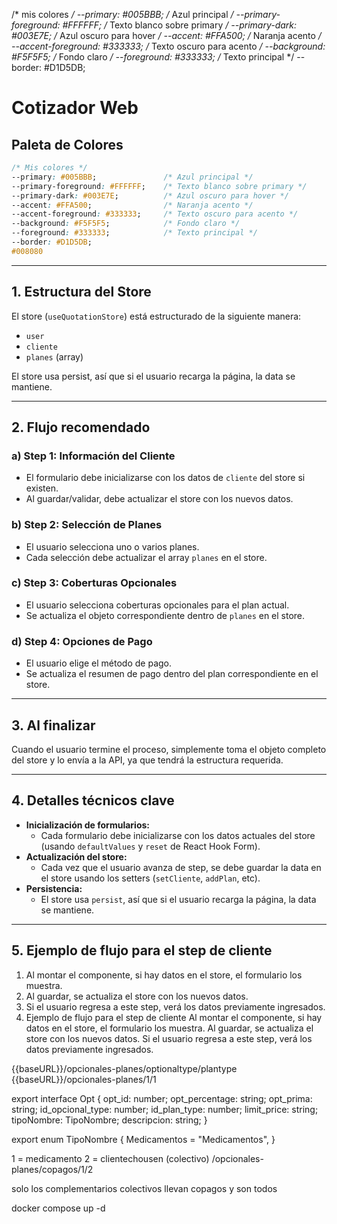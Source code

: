  /* mis colores */
  --primary: #005BBB;               /* Azul principal */
  --primary-foreground: #FFFFFF;   /* Texto blanco sobre primary */
  --primary-dark: #003E7E;          /* Azul oscuro para hover */
  --accent: #FFA500;                /* Naranja acento */
  --accent-foreground: #333333;    /* Texto oscuro para acento */
  --background: #F5F5F5;            /* Fondo claro */
  --foreground: #333333;            /* Texto principal */
  --border: #D1D5DB;   

# Cotizador Web

## Paleta de Colores

```css
/* Mis colores */
--primary: #005BBB;               /* Azul principal */
--primary-foreground: #FFFFFF;    /* Texto blanco sobre primary */
--primary-dark: #003E7E;          /* Azul oscuro para hover */
--accent: #FFA500;                /* Naranja acento */
--accent-foreground: #333333;     /* Texto oscuro para acento */
--background: #F5F5F5;            /* Fondo claro */
--foreground: #333333;            /* Texto principal */
--border: #D1D5DB;
#008080
```

---

## 1. Estructura del Store

El store (`useQuotationStore`) está estructurado de la siguiente manera:

- `user`
- `cliente`
- `planes` (array)

El store usa persist, así que si el usuario recarga la página, la data se mantiene.

---

## 2. Flujo recomendado

### a) Step 1: Información del Cliente
- El formulario debe inicializarse con los datos de `cliente` del store si existen.
- Al guardar/validar, debe actualizar el store con los nuevos datos.

### b) Step 2: Selección de Planes
- El usuario selecciona uno o varios planes.
- Cada selección debe actualizar el array `planes` en el store.

### c) Step 3: Coberturas Opcionales
- El usuario selecciona coberturas opcionales para el plan actual.
- Se actualiza el objeto correspondiente dentro de `planes` en el store.

### d) Step 4: Opciones de Pago
- El usuario elige el método de pago.
- Se actualiza el resumen de pago dentro del plan correspondiente en el store.

---

## 3. Al finalizar

Cuando el usuario termine el proceso, simplemente toma el objeto completo del store y lo envía a la API, ya que tendrá la estructura requerida.

---

## 4. Detalles técnicos clave

- **Inicialización de formularios:**
  - Cada formulario debe inicializarse con los datos actuales del store (usando `defaultValues` y `reset` de React Hook Form).
- **Actualización del store:**
  - Cada vez que el usuario avanza de step, se debe guardar la data en el store usando los setters (`setCliente`, `addPlan`, etc).
- **Persistencia:**
  - El store usa `persist`, así que si el usuario recarga la página, la data se mantiene.

---

## 5. Ejemplo de flujo para el step de cliente

1. Al montar el componente, si hay datos en el store, el formulario los muestra.
2. Al guardar, se actualiza el store con los nuevos datos.
3. Si el usuario regresa a este step, verá los datos previamente ingresados.
5. Ejemplo de flujo para el step de cliente
Al montar el componente, si hay datos en el store, el formulario los muestra.
Al guardar, se actualiza el store con los nuevos datos.
Si el usuario regresa a este step, verá los datos previamente ingresados.



{{baseURL}}/opcionales-planes/optionaltype/plantype
{{baseURL}}/opcionales-planes/1/1


export interface Opt {
  opt_id:           number;
  opt_percentage:   string;
  opt_prima:        string;
  id_opcional_type: number;
  id_plan_type:     number;
  limit_price:      string;
  tipoNombre:       TipoNombre;
  descripcion:      string;
}

export enum TipoNombre {
  Medicamentos = "Medicamentos",
}



1 = medicamento
2 = clientechousen (colectivo) 
/opcionales-planes/copagos/1/2



solo los complementarios colectivos llevan copagos   y son todos 



docker compose up -d